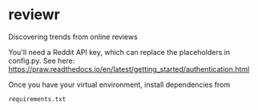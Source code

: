 # reviewr

Discovering trends from online reviews

You'll need a Reddit API key, which can replace the placeholders in config.py. See here: 
https://praw.readthedocs.io/en/latest/getting_started/authentication.html

Once you have your virtual environment, install dependencies from
```
requirements.txt
```
